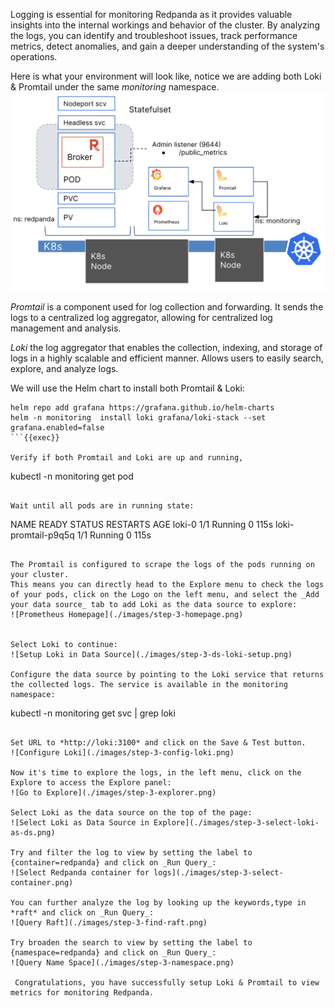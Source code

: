 Logging is essential for monitoring Redpanda as it provides valuable insights into the internal workings and behavior of the cluster. By analyzing the logs, you can identify and troubleshoot issues, track performance metrics, detect anomalies, and gain a deeper understanding of the system's operations.

Here is what your environment will look like, notice we are adding both Loki & Promtail under the same _monitoring_ namespace.
![Loki & Promtail Env Overview](./images/step-3-loki-env.png)

*Promtail* is a component used for log collection and forwarding. It sends the logs to a centralized log aggregator, allowing for centralized log management and analysis.

*Loki* the log aggregator that enables the collection, indexing, and storage of logs in a highly scalable and efficient manner. Allows users to easily search, explore, and analyze logs.

We will use the Helm chart to install both Promtail & Loki:
```
helm repo add grafana https://grafana.github.io/helm-charts
helm -n monitoring  install loki grafana/loki-stack --set grafana.enabled=false
```{{exec}}

Verify if both Promtail and Loki are up and running, 
```
kubectl -n monitoring get pod
```{{exec}}

Wait until all pods are in running state:
```
NAME                                                 READY   STATUS    RESTARTS      AGE
loki-0                                               1/1     Running   0             115s
loki-promtail-p9q5q                                  1/1     Running   0             115s
```

The Promtail is configured to scrape the logs of the pods running on your cluster.
This means you can directly head to the Explore menu to check the logs of your pods, click on the Logo on the left menu, and select the _Add your data source_ tab to add Loki as the data source to explore:
![Prometheus Homepage](./images/step-3-homepage.png)


Select Loki to continue: 
![Setup Loki in Data Source](./images/step-3-ds-loki-setup.png)

Configure the data source by pointing to the Loki service that returns the collected logs. The service is available in the monitoring namespace:
```
kubectl -n monitoring get svc | grep loki
```{{exec}}

Set URL to *http://loki:3100* and click on the Save & Test button.
![Configure Loki](./images/step-3-config-loki.png)

Now it's time to explore the logs, in the left menu, click on the Explore to access the Explore panel:
![Go to Explore](./images/step-3-explorer.png)

Select Loki as the data source on the top of the page:
![Select Loki as Data Source in Explore](./images/step-3-select-loki-as-ds.png)

Try and filter the log to view by setting the label to {container=redpanda} and click on _Run Query_:
![Select Redpanda container for logs](./images/step-3-select-container.png)

You can further analyze the log by looking up the keywords,type in *raft* and click on _Run Query_:
![Query Raft](./images/step-3-find-raft.png)

Try broaden the search to view by setting the label to {namespace=redpanda} and click on _Run Query_:
![Query Name Space](./images/step-3-namespace.png)

 Congratulations, you have successfully setup Loki & Promtail to view metrics for monitoring Redpanda. 